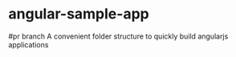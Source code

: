 # angular-sample-app
#pr branch
A convenient folder structure to quickly build angularjs applications 
